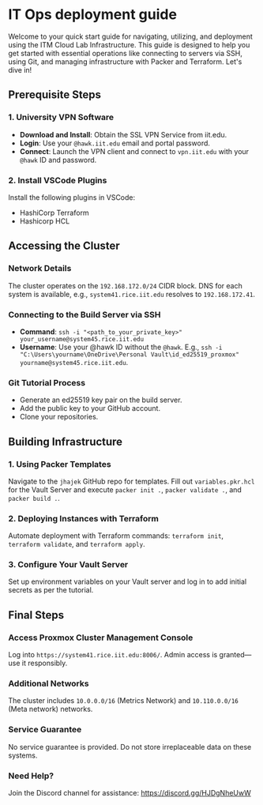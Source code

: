 # IT Ops deployment guide

Welcome to your quick start guide for navigating, utilizing, and deployment using the ITM Cloud Lab Infrastructure. This guide is designed to help you get started with essential operations like connecting to servers via SSH, using Git, and managing infrastructure with Packer and Terraform. Let's dive in!

## Prerequisite Steps

### 1. University VPN Software
- **Download and Install**: Obtain the SSL VPN Service from iit.edu.
- **Login**: Use your `@hawk.iit.edu` email and portal password.
- **Connect**: Launch the VPN client and connect to `vpn.iit.edu` with your `@hawk` ID and password.

### 2. Install VSCode Plugins
Install the following plugins in VSCode:
- HashiCorp Terraform
- Hashicorp HCL

## Accessing the Cluster

### Network Details
The cluster operates on the `192.168.172.0/24` CIDR block. DNS for each system is available, e.g., `system41.rice.iit.edu` resolves to `192.168.172.41`.

### Connecting to the Build Server via SSH
- **Command**: `ssh -i "<path_to_your_private_key>" your_username@system45.rice.iit.edu`
- **Username**: Use your @hawk ID without the `@hawk`. E.g., `ssh -i "C:\Users\yourname\OneDrive\Personal Vault\id_ed25519_proxmox" yourname@system45.rice.iit.edu`.

### Git Tutorial Process
- Generate an ed25519 key pair on the build server.
- Add the public key to your GitHub account.
- Clone your repositories.

## Building Infrastructure

### 1. Using Packer Templates
Navigate to the `jhajek` GitHub repo for templates. Fill out `variables.pkr.hcl` for the Vault Server and execute `packer init .`, `packer validate .`, and `packer build .`.

### 2. Deploying Instances with Terraform
Automate deployment with Terraform commands: `terraform init`, `terraform validate`, and `terraform apply`.

### 3. Configure Your Vault Server
Set up environment variables on your Vault server and log in to add initial secrets as per the tutorial.

## Final Steps

### Access Proxmox Cluster Management Console
Log into `https://system41.rice.iit.edu:8006/`. Admin access is granted—use it responsibly.

### Additional Networks
The cluster includes `10.0.0.0/16` (Metrics Network) and `10.110.0.0/16` (Meta network) networks.

### Service Guarantee
No service guarantee is provided. Do not store irreplaceable data on these systems.

### Need Help?
Join the Discord channel for assistance: https://discord.gg/HJDgNheUwW